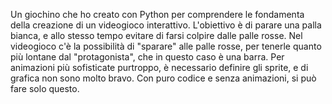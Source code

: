 Un giochino che ho creato con Python per comprendere le fondamenta della creazione di un videogioco interattivo.
L'obiettivo è di parare una palla bianca, e allo stesso tempo evitare di farsi colpire dalle palle rosse. Nel videogioco c'è la possibilità di "sparare" alle palle rosse, per tenerle quanto più lontane dal "protagonista", che in questo caso è una barra.
Per animazioni più sofisticate purtroppo, è necessario definire gli sprite, e di grafica non sono molto bravo. Con puro codice e senza animazioni, si può fare solo questo.
